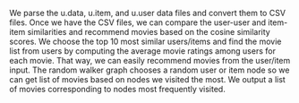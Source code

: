 We parse the u.data, u.item, and u.user data files and convert them to CSV files.
Once we have the CSV files, we can compare the user-user and item-item similarities and recommend movies based on the cosine similarity scores.
We choose the top 10 most similar users/items and find the movie list from users by computing the average movie ratings among users for each movie. That way, we can easily recommend movies from the user/item input.
The random walker graph chooses a random user or item node so we can get list of movies based on nodes we visited the most. We output a list of movies corresponding to nodes most frequently visited.